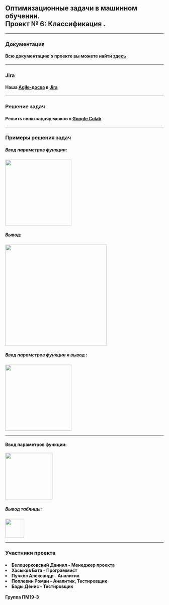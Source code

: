 <html>
	<body>
		<h2>Оптимизационные задачи в машинном обучении. <br> Проект № 6: Классификация .</h2>
		<hr>
		<h3>Документация</h3>
		<h4>Всю документацию о проекте вы можете найти <a href = "documentation.pdf">здесь</a></h4>
		<hr>
		<h3>Jira</h3>
		<h4>Наша <a href = "https://opml.atlassian.net/jira/software/projects/SS6/boards/5">Аgile-доска</a> в <a href = "https://www.atlassian.com/ru/software/jira">Jira</a></h4>
		<hr>
		<h3>Решение задач</h3>
		<h4>Решить свою задачу можно в <a href="">Google Colab</a> </h4>
		<hr>
		<h3>Примеры решения задач</h3>
		<h5>Ввод параметров функции: </h5> 
		<img src=""
		     height="210px">
		<h5>Вывод: </h5>                                                
		<img src=""
		     height="322px">
		<h5>Ввод параметров функции и вывод : </h5> 
		<img src=""
		     height="210px">
		<hr>
		<h4>Ввод параметров функции: </h4>
		<img src=""
		     height="150px">
		<h5>Вывод таблицы: </h5> 
		<img src=""
		     height="60px">
		<hr>
		<h3>Участники проекта</h3>
		<h4>
		<li>Белоцерковский Даниил - Менеджер проектa</li>
		<li>Хасыков Бата - Программист</li>
		<li>Пучков Александр - Аналитик</li>
		<li>Поплевин Роман - Аналитик, Тестировщик</li>
		<li>Бады Денис - Тестировщик</li>
		<br>
		Группа ПМ19-3
		</h4>
  </body>

</html>
